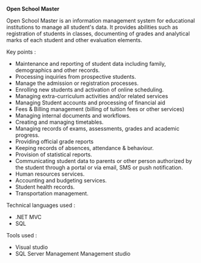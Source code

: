 **Open School Master**

Open School Master is an information management system for educational institutions to manage all student's data. It provides abilities such as registration of students in classes, documenting of grades and analytical marks of each student and other evaluation elements.

Key points :
* Maintenance and reporting of student data including family, demographics and other records.
* Processing inquiries from prospective students.
* Manage the admission or registration processes.
* Enrolling new students and activation of online scheduling.
* Managing extra-curriculum activities and/or related services
* Managing Student accounts and processing of financial aid
* Fees & Billing management (billing of tuition fees or other services)
* Managing internal documents and workflows.
* Creating and managing timetables.
* Managing records of exams, assessments, grades and academic progress.
* Providing official grade reports
* Keeping records of absences, attendance & behaviour.
* Provision of statistical reports.
* Communicating student data to parents or other person authorized by the student through a portal or via email, SMS or push notification.
* Human resources services.
* Accounting and budgeting services.
* Student health records.
* Transportation management.

Technical languages used :
* .NET MVC
* SQL

Tools used :
* Visual studio
* SQL Server Management Management studio
